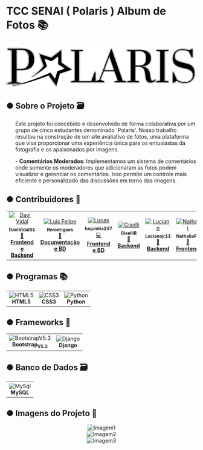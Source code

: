 <!DOCTYPE html>
<html>
    <head>
        <meta charset="UTF-8">
    </head>
    <body>
        <h1>TCC SENAI ( Polaris ) Album de Fotos 📚</h1>
        <img src="assets-README/LogoPolaris.png" alt="Logo do Polaris">
        <h2>● Sobre o Projeto 🗃️</h2>
          <list>
            <ul>
              Este projeto foi concebido e desenvolvido de forma colaborativa por um grupo de cinco estudantes denominado 'Polaris'. Nosso trabalho resultou na construção de um site avaliativo de fotos, uma plataforma que visa proporcionar uma experiência única para os entusiastas da fotografia e os apaixonados por imagens.
            </ul>
            <ul>
              - <strong>Comentários Moderados</strong>: Implementamos um sistema de comentários onde somente os moderadores que adicionaram as fotos podem visualizar e gerenciar os comentários. Isso permite um controle mais eficiente e personalizado das discussões em torno das imagens.
            </ul>
          </list>
        <h2>● Contribuidores 👥</h2>
        <table align="center" style="justify-content:center;">
          <tr>
            <td align="center"><a href="https://github.com/DaviVidal01"><img src="https://avatars.githubusercontent.com/u/118399810?v=4" width="100px;" alt="Davi Vidal"/><br /><sub><b>DaviVidal01</b></sub></a><br/><a href="https://github.com/DaviVidal01/TCC_Senai/commits?author=DaviVidal01">🎩<span><strong>Frontend e Backend</strong></span></a></td>
            <td align="center"><a href="https://github.com/lferodrigues"><img src="https://avatars.githubusercontent.com/u/65414548?v=4" width="100px;" alt="Luis Felipe"/><br /><sub><b>lferodrigues</b></sub></a><br/><a href="https://github.com/DaviVidal01/TCC_Senai/commits?author=lferodrigues">🚀<span><strong>Documentação e BD</strong></span></a></td>
            <td align="center"><a href="https://github.com/luquinha157"><img src="https://avatars.githubusercontent.com/u/131728136?v=4" width="100px;" alt="Lucas"/><br /><sub><b>luquinha157</b></sub></a><br/><a href="https://github.com/DaviVidal01/TCC_Senai/commits?author=luquinha157">💻<span><strong>Frontend e BD</strong></span></a></td>
            <td align="center"><a href="https://github.com/GiselliR"><img src="https://avatars.githubusercontent.com/u/131727965?v=4" width="100px;" alt="Giselli"/><br /><sub><b>GiselliR</b></sub></a><br/><a href="https://github.com/DaviVidal01/TCC_Senai/commits?author=GiselliR">🎨<span><strong>Backend</strong></span></a></td>
            <td align="center"><a href="https://github.com/Lucianojr11"><img src="https://avatars.githubusercontent.com/u/131815938?v=4" width="100px;" alt="Luciano"/><br /><sub><b>Lucianojr11</b></sub></a><br/><a href="https://github.com/DaviVidal01/TCC_Senai/commits?author=GiselliR">🎨<span><strong>Backend</strong></span></a></td>
            <td align="center"><a href="https://github.com/NathaliaFT"><img src="https://avatars.githubusercontent.com/u/131728233?v=4" width="100px;" alt="Nathali"/><br /><sub><b>NathaliaFT</b></sub></a><br/><a href="https://github.com/DaviVidal01/TCC_Senai/commits?author=GiselliR">🎨<span><strong>Frontend</strong></span></a></td>
            <td align="center"><a href="https://github.com/Luisrenatou"><img src="https://avatars.githubusercontent.com/u/30247421?v=4" width="100px;" alt="Nathali"/><br /><sub><b>Luisrenatou</b></sub></a><br/><a href="https://github.com/DaviVidal01/TCC_Senai/commits?author=GiselliR">🎨<span><strong>Designer</strong></span></a></td>
          </tr>
        </table>
        <h2>● Programas 📚</h2>
        <table>
          <tr>
            <td align="center"><img src="https://cdn.jsdelivr.net/gh/devicons/devicon/icons/html5/html5-original-wordmark.svg" width="50px" alt="HTML5"/><br/><strong>HTML5</strong></td>
            <td align="center"><img src="https://cdn.jsdelivr.net/gh/devicons/devicon/icons/css3/css3-original-wordmark.svg" width="50px" alt="CSS3"/><br/><strong>CSS3</strong></td>
            <td align="center"><img src="https://cdn.jsdelivr.net/gh/devicons/devicon/icons/python/python-original.svg" width="50px" alt="Python"/><br/><strong>Python</strong></td>
          </tr>
        </table>
        <h2>● Frameworks 🤖</h2>
        <table>
          <tr>
            <td align="center"><img src="https://cdn.jsdelivr.net/gh/devicons/devicon/icons/bootstrap/bootstrap-original.svg" width="50px" alt="BootstrapV5.3"/><br/><strong>Bootstrap<sub>V5.3</sub></strong></td>
            <td align="center"><img src="https://cdn.jsdelivr.net/gh/devicons/devicon/icons/django/django-plain.svg" width="50px" alt="Django"/><br/><strong>Django</strong></td>
          </tr>
        </table>
        <h2>● Banco de Dados 🗃️</h2>
        <table>
          <tr>
            <td align="center"><img src="https://cdn.jsdelivr.net/gh/devicons/devicon/icons/mysql/mysql-original-wordmark.svg" width="100px" alt="MySql"/><br/><strong>MySQL</strong></td>
          </tr>
        </table>
        <h2>● Imagens do Projeto 📖</h2>
        <div style="justify-content:center;" align="center">
            <img src="" alt="Imagem1" width="500px">
            <br>
            <img src="" alt="Imagem2" width="500px">
<br>
            <img src="" alt="Imagem3" width="500px">
        </div>
    </body>
</html>
